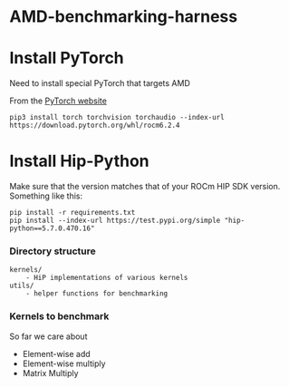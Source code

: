 # AMD-benchmarking-harness


# Install PyTorch

Need to install special PyTorch that targets AMD

From the [PyTorch website](https://pytorch.org/get-started/locally/)
```
pip3 install torch torchvision torchaudio --index-url https://download.pytorch.org/whl/rocm6.2.4
```

# Install Hip-Python
Make sure that the version matches that of your ROCm HIP SDK version. Something like this:


```
pip install -r requirements.txt
pip install --index-url https://test.pypi.org/simple "hip-python==5.7.0.470.16"
```


### Directory structure
```
kernels/
    - HiP implementations of various kernels
utils/
    - helper functions for benchmarking
```

### Kernels to benchmark
So far we care about
* Element-wise add
* Element-wise multiply
* Matrix Multiply